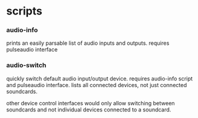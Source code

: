 # scripts

### audio-info

prints an easily parsable list of audio inputs and outputs. requires pulseaudio
interface

### audio-switch

quickly switch default audio input/output device. requires audio-info script and
pulseaudio interface. lists all connected devices, not just connected soundcards.

other device control interfaces would only allow switching between soundcards
and not individual devices connected to a soundcard.
